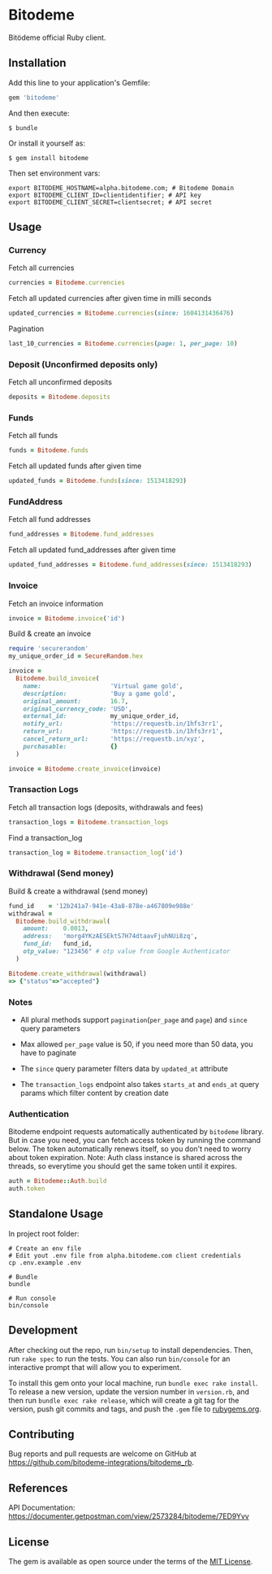 # Bitodeme

Bitödeme official Ruby client.

## Installation

Add this line to your application's Gemfile:

```ruby
gem 'bitodeme'
```

And then execute:

    $ bundle

Or install it yourself as:

    $ gem install bitodeme

Then set environment vars:

```shell
export BITODEME_HOSTNAME=alpha.bitodeme.com; # Bitodeme Domain
export BITODEME_CLIENT_ID=clientidentifier; # API key
export BITODEME_CLIENT_SECRET=clientsecret; # API secret
```

## Usage

### Currency

Fetch all currencies
```ruby
currencies = Bitodeme.currencies
```

Fetch all updated currencies after given time in milli seconds
```ruby
updated_currencies = Bitodeme.currencies(since: 1604131436476)
```

Pagination
```ruby
last_10_currencies = Bitodeme.currencies(page: 1, per_page: 10)
```

### Deposit (Unconfirmed deposits only)

Fetch all unconfirmed deposits

```ruby
deposits = Bitodeme.deposits
```

### Funds

Fetch all funds
```ruby
funds = Bitodeme.funds
```

Fetch all updated funds after given time
```ruby
updated_funds = Bitodeme.funds(since: 1513418293)
```

### FundAddress

Fetch all fund addresses
```ruby
fund_addresses = Bitodeme.fund_addresses
```

Fetch all updated fund_addresses after given time
```ruby
updated_fund_addresses = Bitodeme.fund_addresses(since: 1513418293)
```

### Invoice

Fetch an invoice information
```ruby
invoice = Bitodeme.invoice('id')
```

Build & create an invoice
```ruby
require 'securerandom'
my_unique_order_id = SecureRandom.hex

invoice =
  Bitodeme.build_invoice(
    name:                   'Virtual game gold',
    description:            'Buy a game gold',
    original_amount:        16.7,
    original_currency_code: 'USD',
    external_id:            my_unique_order_id,
    notify_url:             'https://requestb.in/1hfs3rr1',
    return_url:             'https://requestb.in/1hfs3rr1',
    cancel_return_url:      'https://requestb.in/xyz',
    purchasable:            {}
  )

invoice = Bitodeme.create_invoice(invoice)
```

### Transaction Logs

Fetch all transaction logs (deposits, withdrawals and fees)
```ruby
transaction_logs = Bitodeme.transaction_logs
```

Find a transaction_log
```ruby
transaction_log = Bitodeme.transaction_log('id')
```

### Withdrawal (Send money)

Build & create a withdrawal (send money)
```ruby
fund_id    = '12b241a7-941e-43a8-878e-a467809e988e'
withdrawal =
  Bitodeme.build_withdrawal(
    amount:    0.0013,
    address:   'morg4YKzAESEktS7H74dtaavFjuhNUi8zq',
    fund_id:   fund_id,
    otp_value: "123456" # otp value from Google Authenticator
  )

Bitodeme.create_withdrawal(withdrawal)
=> {"status"=>"accepted"}
```

### Notes

- All plural methods support `pagination`(`per_page` and `page`) and `since` query parameters

- Max allowed `per_page` value is 50, if you need more than 50 data, you have to paginate

- The `since` query parameter filters data by `updated_at` attribute

- The `transaction_logs` endpoint also takes `starts_at` and `ends_at` query params which filter content by creation date

### Authentication

Bitodeme endpoint requests automatically authenticated by `bitodeme` library. But in case you need, you can fetch access token by running the command below. The token automatically renews itself, so you don't need to worry about token expiration. Note: Auth class instance is shared across the threads, so everytime you should get the same token until it expires.

```ruby
auth = Bitodeme::Auth.build
auth.token
```

## Standalone Usage

In project root folder:
```shell
# Create an env file
# Edit yout .env file from alpha.bitodeme.com client credentials
cp .env.example .env

# Bundle
bundle

# Run console
bin/console
```

## Development

After checking out the repo, run `bin/setup` to install dependencies. Then, run `rake spec` to run the tests. You can also run `bin/console` for an interactive prompt that will allow you to experiment.

To install this gem onto your local machine, run `bundle exec rake install`. To release a new version, update the version number in `version.rb`, and then run `bundle exec rake release`, which will create a git tag for the version, push git commits and tags, and push the `.gem` file to [rubygems.org](https://rubygems.org).

## Contributing

Bug reports and pull requests are welcome on GitHub at https://github.com/bitodeme-integrations/bitodeme_rb.

## References

API Documentation: https://documenter.getpostman.com/view/2573284/bitodeme/7ED9Yvv

## License

The gem is available as open source under the terms of the [MIT License](http://opensource.org/licenses/MIT).

